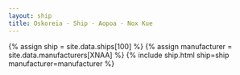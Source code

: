 ```yaml
---
layout: ship
title: Oskoreia - Ship - Aopoa - Nox Kue
---
```

{% assign ship = site.data.ships[100] %}
{% assign manufacturer = site.data.manufacturers[XNAA] %}
{% include ship.html ship=ship manufacturer=manufacturer %}
